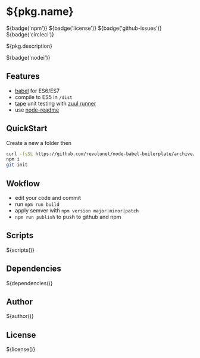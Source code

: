 # ${pkg.name}

${badge('npm')} ${badge('license')} ${badge('github-issues')} ${badge('circleci')}

${pkg.description}

${badge('nodei')}

## Features

 - [babel](http://babeljs.io) for ES6/ES7
 - compile to ES5 in `/dist`
 - [tape](https://github.com/substack/tape) unit testing with [zuul runner](https://github.com/defunctzombie/zuul)
 - use [node-readme](http://github.com/revolunet/node-readme)

## QuickStart

Create a new a folder then

```sh
curl -fsSL https://github.com/revolunet/node-babel-boilerplate/archive/master.tar.gz | tar -xz --strip-components=1 node-babel-boilerplate-master
npm i 
git init
```

## Wokflow

- edit your code and commit
- run `npm run build`
- apply semver with `npm version major|minor|patch`
- `npm run publish` to push to github and npm

## Scripts

${scripts()}

## Dependencies

${dependencies()}

## Author

${author()}

## License

${license()}

